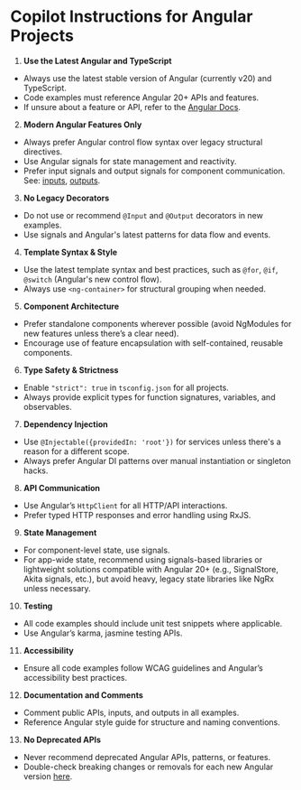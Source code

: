 # Copilot Instructions for Angular Projects

1. **Use the Latest Angular and TypeScript**

- Always use the latest stable version of Angular (currently v20) and TypeScript.
- Code examples must reference Angular 20+ APIs and features.
- If unsure about a feature or API, refer to the [Angular Docs](https://angular.dev/).

2. **Modern Angular Features Only**

- Always prefer Angular control flow syntax over legacy structural directives.
- Use Angular signals for state management and reactivity.
- Prefer input signals and output signals for component communication. See: [inputs](https://angular.dev/reference/api/core/InputSignal), [outputs](https://angular.dev/reference/api/core/OutputSignal).

3. **No Legacy Decorators**

- Do not use or recommend `@Input` and `@Output` decorators in new examples.
- Use signals and Angular's latest patterns for data flow and events.

4. **Template Syntax & Style**

- Use the latest template syntax and best practices, such as `@for`, `@if`, `@switch` (Angular's new control flow).
- Always use `<ng-container>` for structural grouping when needed.

5. **Component Architecture**

- Prefer standalone components wherever possible (avoid NgModules for new features unless there’s a clear need).
- Encourage use of feature encapsulation with self-contained, reusable components.

6. **Type Safety & Strictness**

- Enable `"strict": true` in `tsconfig.json` for all projects.
- Always provide explicit types for function signatures, variables, and observables.

7. **Dependency Injection**

- Use `@Injectable({providedIn: 'root'})` for services unless there's a reason for a different scope.
- Always prefer Angular DI patterns over manual instantiation or singleton hacks.

8. **API Communication**

- Use Angular’s `HttpClient` for all HTTP/API interactions.
- Prefer typed HTTP responses and error handling using RxJS.

9. **State Management**

- For component-level state, use signals.
- For app-wide state, recommend using signals-based libraries or lightweight solutions compatible with Angular 20+ (e.g., SignalStore, Akita signals, etc.), but avoid heavy, legacy state libraries like NgRx unless necessary.

10. **Testing**

- All code examples should include unit test snippets where applicable.
- Use Angular’s karma, jasmine testing APIs.

11. **Accessibility**

- Ensure all code examples follow WCAG guidelines and Angular’s accessibility best practices.

12. **Documentation and Comments**

- Comment public APIs, inputs, and outputs in all examples.
- Reference Angular style guide for structure and naming conventions.

13. **No Deprecated APIs**

- Never recommend deprecated Angular APIs, patterns, or features.
- Double-check breaking changes or removals for each new Angular version [here](https://update.angular.io/).
